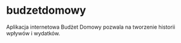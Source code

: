 # budzetdomowy
Aplikacja internetowa Budżet Domowy pozwala na tworzenie historii wpływów i wydatków.

